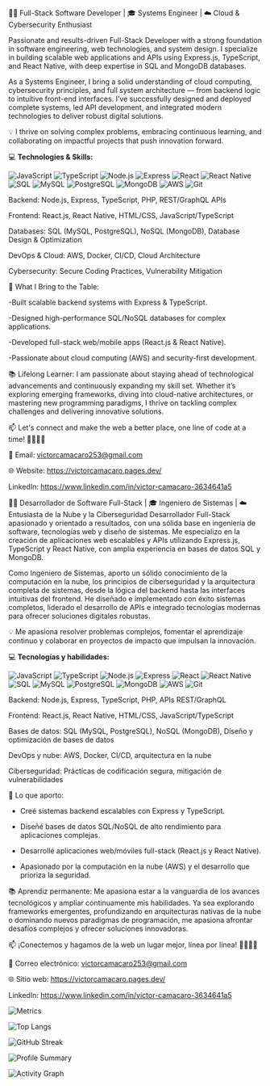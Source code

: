 
👨‍💻 Full-Stack Software Developer | 🎓 Systems Engineer | ☁️ Cloud & Cybersecurity Enthusiast

Passionate and results-driven Full-Stack Developer with a strong foundation in software engineering, web technologies, and system design. I specialize in building scalable web applications and APIs using Express.js, TypeScript, and React Native, with deep expertise in SQL and MongoDB databases.

As a Systems Engineer, I bring a solid understanding of cloud computing, cybersecurity principles, and full system architecture — from backend logic to intuitive front-end interfaces. I’ve successfully designed and deployed complete systems, led API development, and integrated modern technologies to deliver robust digital solutions.

💡 I thrive on solving complex problems, embracing continuous learning, and collaborating on impactful projects that push innovation forward.

💻 **Technologies & Skills:**  

![JavaScript](https://img.shields.io/badge/-JavaScript-F7DF1E?logo=javascript&logoColor=black)
![TypeScript](https://img.shields.io/badge/-TypeScript-3178C6?logo=typescript&logoColor=white)
![Node.js](https://img.shields.io/badge/-Node.js-339933?logo=node.js&logoColor=white)
![Express](https://img.shields.io/badge/-Express-000000?logo=express&logoColor=white)
![React](https://img.shields.io/badge/-React-61DAFB?logo=react&logoColor=black)
![React Native](https://img.shields.io/badge/-React_Native-61DAFB?logo=react&logoColor=black)
![SQL](https://img.shields.io/badge/SQL-003B57?logo=amazon-dynamodb&logoColor=white) 
![MySQL](https://img.shields.io/badge/MySQL-4479A1?logo=mysql&logoColor=white)
![PostgreSQL](https://img.shields.io/badge/PostgreSQL-4169E1?logo=postgresql&logoColor=white)
![MongoDB](https://img.shields.io/badge/MongoDB-47A248?logo=mongodb&logoColor=white)
![AWS](https://img.shields.io/badge/-AWS-232F3E?logo=amazon-aws&logoColor=white)
![Git](https://img.shields.io/badge/-Git-F05032?logo=git&logoColor=white)


Backend: Node.js, Express, TypeScript, PHP, REST/GraphQL APIs

Frontend: React.js, React Native, HTML/CSS, JavaScript/TypeScript

Databases: SQL (MySQL, PostgreSQL), NoSQL (MongoDB), Database Design & Optimization

DevOps & Cloud: AWS, Docker, CI/CD, Cloud Architecture

Cybersecurity: Secure Coding Practices, Vulnerability Mitigation

🔧 What I Bring to the Table:

-Built scalable backend systems with Express & TypeScript.

-Designed high-performance SQL/NoSQL databases for complex applications.

-Developed full-stack web/mobile apps (React.js & React Native).

-Passionate about cloud computing (AWS) and security-first development.

📚 Lifelong Learner:
I am passionate about staying ahead of technological advancements and continuously expanding my skill set. Whether it’s exploring emerging frameworks, diving into cloud-native architectures, or mastering new programming paradigms, I thrive on tackling complex challenges and delivering innovative solutions.

📫 Let's connect and make the web a better place, one line of code at a time! 👨‍💻🌐🚀

📧 Email: victorcamacaro253@gmail.com

🌐 Website:  https://victorcamacaro.pages.dev/

LinkedIn: https://www.linkedin.com/in/victor-camacaro-3634641a5


👨‍💻 Desarrollador de Software Full-Stack | 🎓 Ingeniero de Sistemas | ☁️ Entusiasta de la Nube y la Ciberseguridad
Desarrollador Full-Stack apasionado y orientado a resultados, con una sólida base en ingeniería de software, tecnologías web y diseño de sistemas. Me especializo en la creación de aplicaciones web escalables y APIs utilizando Express.js, TypeScript y React Native, con amplia experiencia en bases de datos SQL y MongoDB.

Como Ingeniero de Sistemas, aporto un sólido conocimiento de la computación en la nube, los principios de ciberseguridad y la arquitectura completa de sistemas, desde la lógica del backend hasta las interfaces intuitivas del frontend. He diseñado e implementado con éxito sistemas completos, liderado el desarrollo de APIs e integrado tecnologías modernas para ofrecer soluciones digitales robustas.

💡 Me apasiona resolver problemas complejos, fomentar el aprendizaje continuo y colaborar en proyectos de impacto que impulsan la innovación.

💻 **Tecnologías y habilidades:**

![JavaScript](https://img.shields.io/badge/-JavaScript-F7DF1E?logo=javascript&logoColor=black)
![TypeScript](https://img.shields.io/badge/-TypeScript-3178C6?logo=typescript&logoColor=white)
![Node.js](https://img.shields.io/badge/-Node.js-339933?logo=node.js&logoColor=white)
![Express](https://img.shields.io/badge/-Express-000000?logo=express&logoColor=white)
![React](https://img.shields.io/badge/-React-61DAFB?logo=react&logoColor=black)
![React Native](https://img.shields.io/badge/-React_Native-61DAFB?logo=react&logoColor=black)
![SQL](https://img.shields.io/badge/SQL-003B57?logo=amazon-dynamodb&logoColor=white) 
![MySQL](https://img.shields.io/badge/MySQL-4479A1?logo=mysql&logoColor=white)
![PostgreSQL](https://img.shields.io/badge/PostgreSQL-4169E1?logo=postgresql&logoColor=white)
![MongoDB](https://img.shields.io/badge/MongoDB-47A248?logo=mongodb&logoColor=white)
![AWS](https://img.shields.io/badge/-AWS-232F3E?logo=amazon-aws&logoColor=white)
![Git](https://img.shields.io/badge/-Git-F05032?logo=git&logoColor=white)

Backend: Node.js, Express, TypeScript, PHP, APIs REST/GraphQL

Frontend: React.js, React Native, HTML/CSS, JavaScript/TypeScript

Bases de datos: SQL (MySQL, PostgreSQL), NoSQL (MongoDB), Diseño y optimización de bases de datos

DevOps y nube: AWS, Docker, CI/CD, arquitectura en la nube

Ciberseguridad: Prácticas de codificación segura, mitigación de vulnerabilidades

🔧 Lo que aporto:

- Creé sistemas backend escalables con Express y TypeScript.

- Diseñé bases de datos SQL/NoSQL de alto rendimiento para aplicaciones complejas.

- Desarrollé aplicaciones web/móviles full-stack (React.js y React Native).

- Apasionado por la computación en la nube (AWS) y el desarrollo que prioriza la seguridad.

📚 Aprendiz permanente:
Me apasiona estar a la vanguardia de los avances tecnológicos y ampliar continuamente mis habilidades. Ya sea explorando frameworks emergentes, profundizando en arquitecturas nativas de la nube o dominando nuevos paradigmas de programación, me apasiona afrontar desafíos complejos y ofrecer soluciones innovadoras.

📫 ¡Conectemos y hagamos de la web un lugar mejor, línea por línea! 👨‍💻🌐🚀

📧 Correo electrónico: victorcamacaro253@gmail.com

🌐 Sitio web: https://victorcamacaro.pages.dev/

LinkedIn: https://www.linkedin.com/in/victor-camacaro-3634641a5



![Metrics](https://github-readme-stats.vercel.app/api?username=victorcamacaro253&show_icons=true&theme=radical&include_all_commits=true&count_private=true)

![Top Langs](https://github-readme-stats.vercel.app/api/top-langs/?username=victorcamacaro253&layout=compact&theme=radical)

![GitHub Streak](https://streak-stats.demolab.com/?user=victorcamacaro253&theme=dark)

![Profile Summary](https://github-profile-summary-cards.vercel.app/api/cards/profile-details?username=victorcamacaro253&theme=github_dark)

![Activity Graph](https://github-readme-activity-graph.vercel.app/graph?username=victorcamacaro253&theme=react-dark&hide_border=true&area=true)

